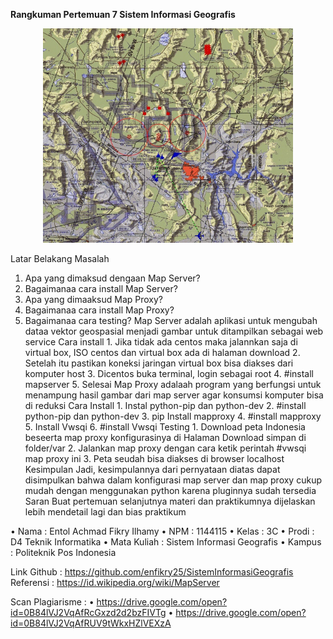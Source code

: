 
**Rangkuman Pertemuan 7 Sistem Informasi Geografis**

 <p align="center"> 
<img src="../../img/GIS7.jpg" width="400px"> 
</p>

Latar Belakang Masalah
1.	Apa yang dimaksud dengaan Map Server?
2.	Bagaimanaa cara install Map Server?
3.	Apa yang dimaaksud Map Proxy?
4.	Bagaimanaa cara install Map Proxy?
5.	Bagaimanaa cara testing?
Map Server adalah aplikasi untuk mengubah dataa vektor geospasial menjadi gambar untuk ditampilkan sebagai web service
Cara install 1. Jika tidak ada centos maka jalannkan saja di virtual box, ISO centos dan virtual box ada di halaman download 2. Setelah itu pastikan koneksi jaringan virtual box bisa diakses dari komputer host 3. Dicentos buka terminal, login sebagai root 4. #install mapserver 5. Selesai
Map Proxy adalaah program yang berfungsi untuk menampung hasil gambar dari map server agar konsumsi komputer bisa di reduksi
Cara Install 1. Instal python-pip dan python-dev 2. #install python-pip dan python-dev 3. pip Install mapproxy 4. #install mapproxy 5. Install Vwsqi 6. #install Vwsqi
Testing 1. Download peta Indonesia beseerta map proxy konfigurasinya di Halaman Download simpan di folder/var 2. Jalankan map proxy dengan cara ketik perintah #vwsqi map proxy ini 3. Peta seudah bisa diakses di browser localhost
Kesimpulan
Jadi, kesimpulannya dari pernyataan diatas dapat disimpulkan bahwa dalam konfigurasi map server dan map proxy cukup mudah dengan menggunakan python karena pluginnya sudah tersedia
Saran
Buat pertemuan selanjutnya materi dan praktikumnya dijelaskan lebih mendetail lagi dan bias praktikum

•	Nama		: Entol Achmad Fikry Ilhamy
•	NPM			: 1144115
•	Kelas		: 3C
•	Prodi		: D4 Teknik Informatika
•	Mata Kuliah	: Sistem Informasi Geografis 
•	Kampus	: Politeknik Pos Indonesia

Link Github : https://github.com/enfikry25/SistemInformasiGeografis
Referensi : https://id.wikipedia.org/wiki/MapServer

Scan Plagiarisme :
•	https://drive.google.com/open?id=0B84lVJ2VqAfRcGxzd2d2bzFIVTg
•	https://drive.google.com/open?id=0B84lVJ2VqAfRUV9tWkxHZlVEXzA